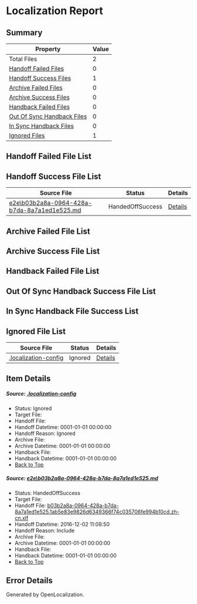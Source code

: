 # <a name='report-top'></a> Localization Report

## Summary
 Property | Value 
 -------- | ----- 
 Total Files | 2
[ Handoff Failed Files ](#handoff-failed-list)| 0
[ Handoff Success Files ](#handoff-success-list)| 1
[ Archive Failed Files ](#archive-failed-list)| 0
[ Archive Success Files ](#archive-success-list)| 0
[ Handback Failed Files ](#handback-failed-list)| 0
[ Out Of Sync Handback Files ](#outofsync-handback-success-list)| 0
[ In Sync Handback Files ](#insync-handback-success-list)| 0
[ Ignored Files ](#ignored-list)| 1

## <a name='handoff-failed-list'></a> Handoff Failed File List

## <a name='handoff-success-list'></a> Handoff Success File List
 Source File | Status | Details 
 ----------- | ------ | ------- 
 [e2e\b03b2a8a-0964-428a-b7da-8a7a1ed1e525.md](https://github.com/OpenLocalizationTestOrg/ol-test0/blob/981a6c7e62e0cd7aa0d8b362be997748c936e62a/e2e/b03b2a8a-0964-428a-b7da-8a7a1ed1e525.md) | HandedOffSuccess | [Details](#0cbff749bc892d9359d9c5d9ef127c7113c858771)

## <a name='archive-failed-list'></a> Archive Failed File List

## <a name='archive-success-list'></a> Archive Success File List

## <a name='handback-failed-list'></a> Handback Failed File List

## <a name='outofsync-handback-success-list'></a> Out Of Sync Handback Success File List

## <a name='insync-handback-success-list'></a> In Sync Handback File Success List

## <a name='ignored-list'></a> Ignored File List
 Source File | Status | Details 
 ----------- | ------ | ------- 
 [.localization-config](https://github.com/OpenLocalizationTestOrg/ol-test0/blob/981a6c7e62e0cd7aa0d8b362be997748c936e62a/.localization-config) | Ignored | [Details](#c268a05ecaa7ec85942ed632c29928ee5bd6da8d0)

## Item Details
##### <a name='c268a05ecaa7ec85942ed632c29928ee5bd6da8d0'></a> Source: [.localization-config](https://github.com/OpenLocalizationTestOrg/ol-test0/blob/981a6c7e62e0cd7aa0d8b362be997748c936e62a/.localization-config)
* Status: Ignored
* Target File: 
* Handoff File: 
* Handoff Datetime: 0001-01-01 00:00:00
* Handoff Reason: Ignored
* Archive File: 
* Archive Datetime: 0001-01-01 00:00:00
* Handback File: 
* Handback Datetime: 0001-01-01 00:00:00
* [Back to Top](#report-top)

##### <a name='0cbff749bc892d9359d9c5d9ef127c7113c858771'></a> Source: [e2e\b03b2a8a-0964-428a-b7da-8a7a1ed1e525.md](https://github.com/OpenLocalizationTestOrg/ol-test0/blob/981a6c7e62e0cd7aa0d8b362be997748c936e62a/e2e/b03b2a8a-0964-428a-b7da-8a7a1ed1e525.md)
* Status: HandedOffSuccess
* Target File: 
* Handoff File: [b03b2a8a-0964-428a-b7da-8a7a1ed1e525.1ab5e83e9826d6349366f74c035706fe994b10cd.zh-cn.xlf](https://github.com/OpenLocalizationTestOrg/ol-test0-handoff/blob/53d5e9ce5db38eef53c452e3e61624429309af85/ol-handoff/OpenLocalizationTestOrg/ol-test0-zhcn/shujia/ht/b03b2a8a-0964-428a-b7da-8a7a1ed1e525.1ab5e83e9826d6349366f74c035706fe994b10cd.zh-cn.xlf)
* Handoff Datetime: 2016-12-02 11:08:50
* Handoff Reason: Include
* Archive File: 
* Archive Datetime: 0001-01-01 00:00:00
* Handback File: 
* Handback Datetime: 0001-01-01 00:00:00
* [Back to Top](#report-top)


## Error Details

Generated by OpenLocalization.
